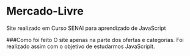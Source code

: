 # Mercado-Livre
Site realizado em Curso SENAI para aprendizado de JavaScript

###Como foi feito
O site apenas na parte dos ofertas e categorias. Foi realizado assim com o objetivo de estudarmos JavaScripit.
